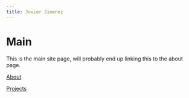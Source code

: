 ```yaml
---
title: Jovier Jimenez
---
```

# Main
This is the main site page, will probably end up linking this to the about page.

[About](/about/)

[Projects](/projects/)
